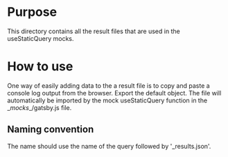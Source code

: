 # Purpose

This directory contains all the result files that are used in the useStaticQuery mocks.

# How to use

One way of easily adding data to the a result file is to copy and paste a console log output from the browser. Export the default object. The file will automatically be imported by the mock useStaticQuery function in the \__mocks__/gatsby.js file.

## Naming convention
The name should use the name of the query followed by '_results.json'.